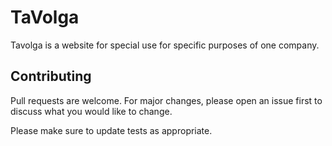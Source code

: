 # TaVolga

Tavolga is a website for special use for specific purposes of one company.


## Contributing
Pull requests are welcome. For major changes, please open an issue first to discuss what you would like to change.

Please make sure to update tests as appropriate.
